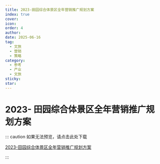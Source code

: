 ```yaml
---
title: 2023-田园综合体景区全年营销推广规划方案
index: true
cover: 
icon: 
order: 4
author: 
date: 2025-06-16
tag:
  - 文旅
  - 营销
  - 策略
category:
  - 参考
  - 产业
  - 文旅
sticky: 
star: 
---
```


# 2023- 田园综合体景区全年营销推广规划方案

::: caution 如果无法预览，请点击此处下载

[2023-田园综合体景区全年营销推广规划方案](https://r2qq.24811213.xyz/dichan/00精品-文旅地产-2023田园综合体景区全年营销推广规划方案.pdf)

:::

<PDF url="https://r2qq.24811213.xyz/dichan/00精品-文旅地产-2023田园综合体景区全年营销推广规划方案.pdf" />
